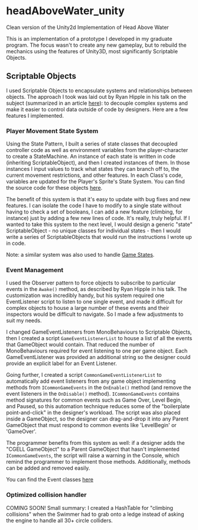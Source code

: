 # headAboveWater_unity
Clean version of the Unity2d Implementation of Head Above Water

This is an implementation of a prototype I developed in my graduate program. The focus wasn't to create any new gameplay, but to rebuild the mechanics using the features of Unity3D, most significantly Scriptable Objects.

<h2>Scriptable Objects</h2>

I used Scriptable Objects to encapsulate systems and relationships between objects. The approach I took was laid out by Ryan Hipple in his talk on the subject (summarized in an article [here](https://unity3d.com/how-to/architect-with-scriptable-objects)): to decouple complex systems and make it easier to control data outside of code by designers. Here are a few features I implemented.

<h3>Player Movement State System</h3>

Using the State Pattern, I built a series of state classes that decoupled controller code as well as environment variables from the player-character to create a StateMachine. An instance of each state is written in code (inheriting ScriptableObject), and then I created instances of them. In those instances I input values to track what states they can branch off to, the current movement restrictions, and other features. In each Class's code, variables are updated for the Player's Sprite's State System. You can find the source code for these objects [here](https://github.com/cpioli/headAboveWater_unity/tree/master/Assets/Scripts/ScriptableObjects/StateSystems/PlayerMovement).

The benefit of this system is that it's easy to update with bug fixes and new features. I can isolate the code I have to modify to a single state without having to check a set of booleans, I can add a new feature (climbing, for instance) just by adding a few new lines of code. It's really, truly helpful. If I wanted to take this system to the next level, I would design a generic "state" ScriptableObject - no unique classes for individual states - then I would write a series of ScriptableObjects that would run the instructions I wrote up in code.

Note: a similar system was also used to handle [Game States](https://github.com/cpioli/headAboveWater_unity/tree/master/Assets/Scripts/ScriptableObjects/StateSystems/GameStates).

<h3>Event Management</h3>

I used the Observer pattern to force objects to subscribe to particular events in the `Awake()` method, as described by Ryan Hipple in his talk. The customization was incredibly handy, but his system required one EventListener script to listen to one single event, and made it difficult for complex objects to house a large number of these events and their inspectors would be difficult to navigate. So I made a few adjustments to suit my needs.

I changed GameEventListeners from MonoBehaviours to Scriptable Objects, then I created a script `GameEventListenerList` to house a list of all the events that GameObject would contain. That reduced the number of MonoBehaviours required for event listening to one per game object. Each GameEventListener was provided an additional string so the designer could provide an explicit label for an Event Listener. 

Going further, I created a script `CommonGameEventListenerList` to automatically add event listeners from any game object implementing methods from `ICommonGameEvents` in the `OnEnable()` method (and remove the event listeners in the `OnDisable()` method). `ICommonGameEvents` contains method signatures for common events such as Game Over, Level Begin, and Paused, so this automation technique reduces some of the "boilerplate point-and-click" in the designer's workload. The script was also placed inside a GameObject, so the designer can drag-and-drop it into any Parent GameObject that must respond to common events like 'LevelBegin' or 'GameOver'.

The programmer benefits from this system as well: if a designer adds the "CGELL GameObject" to a Parent GameObject that hasn't implemented `ICommonGameEvents`, the script will raise a warning in the Console, which remind the programmer to implement those methods. Additionally, methods can be added and removed easily.

You can find the Event classes [here](https://github.com/cpioli/headAboveWater_unity/tree/master/Assets/Scripts/ScriptableObjects/Events)

<h3>Optimized collision handler</h3>

COMING SOON! Small summary: I created a HashTable for "climbing collisions" when the Swimmer had to grab onto a ledge instead of asking the engine to handle all 30+ circle colliders.
